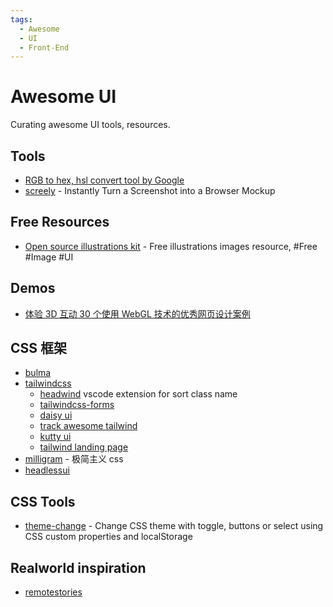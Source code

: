```yaml
---
tags:
  - Awesome
  - UI
  - Front-End
---
```


# Awesome UI

Curating awesome UI tools, resources.

## Tools

- [RGB to hex, hsl convert tool by Google](https://www.google.com/search?q=rgb+to+hex&oq=rgb+to+hex&aqs=edge.0.0i433i512l4j0i512l2j69i65.2649j0j1&sourceid=chrome&ie=UTF-8)
- [screely](https://www.screely.com) - Instantly Turn a Screenshot into a Browser Mockup

## Free Resources

- [Open source illustrations kit](https://illlustrations.co/) - Free illustrations images resource, #Free #Image #UI

## Demos

- [体验 3D 互动 30 个使用 WebGL 技术的优秀网页设计案例](https://www.shejidaren.com/30-best-webgl-demo-examples.html)

## CSS 框架

- [bulma](https://github.com/jgthms/bulma)
- [tailwindcss](https://github.com/tailwindlabs/tailwindcss)
  - [headwind](https://github.com/heybourn/headwind) vscode extension for sort class name
  - [tailwindcss-forms](https://github.com/tailwindlabs/tailwindcss-forms)
  - [daisy ui](https://daisyui.com/)
  - [track awesome tailwind](https://www.trackawesomelist.com/aniftyco/awesome-tailwindcss/readme#ui-libraries-components--templates)
  - [kutty ui](https://kutty.netlify.app/docs/)
  - [tailwind landing page](https://github.com/cruip/tailwind-landing-page-template)
- [milligram](https://github.com/milligram/milligram) - 极简主义 css
- [headlessui](https://github.com/tailwindlabs/headlessui)

## CSS Tools

- [theme-change](https://github.com/saadeghi/theme-change) - Change CSS theme with toggle, buttons or select using CSS custom properties and localStorage

## Realworld inspiration

- [remotestories](https://www.remotestories.com)

